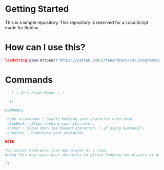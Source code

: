 # Getting Started
This is a simple repository.
This repository is reserved for a LocalScript made for Roblox.

# How can I use this?

```lua
loadstring(game:HttpGet("https://github.com/Irfanandcats/cat.programming", true))()
```

# Commands

```lua
-- * \ Ir's Pivot Mover \ *

--[[

COMMANDS:

.hook <username> : Starts hooking your character onto them.
.stopHook : Stops hooking your character.
.anchor : Slows down the hooked character. ( If using humanoid )
.unanchor : Unanchors your character.

NOTE:

You cannot hook more than one player at a time.
Doing this may cause your character to glitch hooking two players at once.

]]
```
